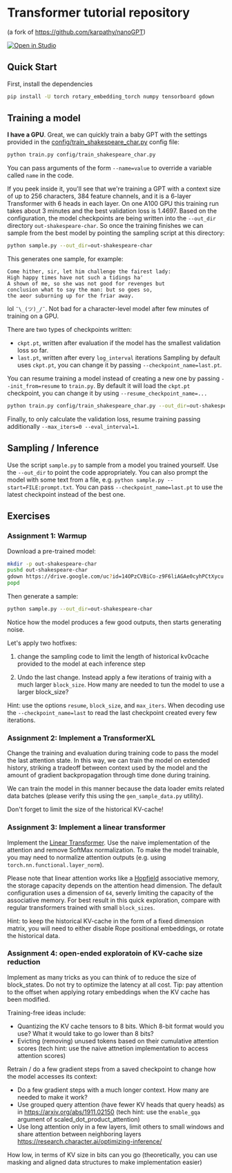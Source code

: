# Transformer tutorial repository

(a fork of https://github.com/karpathy/nanoGPT)


<a target="_blank" href="https://lightning.ai/new?repo_url=https%3A%2F%2Fgithub.com%2Fjanchorowski%2Ftransformer_tutorial">
  <img src="https://pl-bolts-doc-images.s3.us-east-2.amazonaws.com/app-2/studio-badge.svg" alt="Open in Studio" />
</a>

## Quick Start

First, install the dependencies
```sh
pip install -U torch rotary_embedding_torch numpy tensorboard gdown
```

## Training a model

**I have a GPU**. Great, we can quickly train a baby GPT with the settings provided in the [config/train_shakespeare_char.py](config/train_shakespeare_char.py) config file:

```sh
python train.py config/train_shakespeare_char.py
```

You can pass arguments of the form `--name=value` to override a variable called `name` in the code.

If you peek inside it, you'll see that we're training a GPT with a context size of up to 256 characters, 384 feature channels, and it is a 6-layer Transformer with 6 heads in each layer. On one A100 GPU this training run takes about 3 minutes and the best validation loss is 1.4697. Based on the configuration, the model checkpoints are being written into the `--out_dir` directory `out-shakespeare-char`. So once the training finishes we can sample from the best model by pointing the sampling script at this directory:

```sh
python sample.py --out_dir=out-shakespeare-char
```

This generates one sample, for example:

```
Come hither, sir, let him challenge the fairest lady:
High happy times have not such a tidings ha'
A shown of me, so she was not good for revenges but
conclusion what to say the man: but so goes so,
the aeor suburning up for the friar away.
```

lol  `¯\_(ツ)_/¯`. Not bad for a character-level model after few minutes of training on a GPU.

There are two types of checkpoints written:
- `ckpt.pt`, written after evaluation if the model has the smallest validation loss so far.
- `last.pt`, written after every `log_interval` iterations
Sampling by default uses `ckpt.pt`, you can change it by passing `--checkpoint_name=last.pt`.

You can resume training a model instead of creating a new one by passing `--init_from=resume` to `train.py`.
By default it will load the `ckpt.pt` checkpoint, you can change it by using `--resume_checkpoint_name=...`
```sh
python train.py config/train_shakespeare_char.py --out_dir=out-shakespeare-char --init_from=resume --resume_checkpoint_name=ckpt.pt
```

Finally, to only calculate the validation loss, resume training passing additionally `--max_iters=0 --eval_interval=1`.

## Sampling / Inference

Use the script `sample.py` to sample from a model you trained yourself. Use the `--out_dir` to point the code appropriately. You can also prompt the model with some text from a file, e.g. ```python sample.py --start=FILE:prompt.txt```. You can pass `--checkpoint_name=last.pt` to use the latest checkpoint instead of the best one.

## Exercises

### Assignment 1: Warmup

Download a pre-trained model:

```bash
mkdir -p out-shakespeare-char
pushd out-shakespeare-char
gdown https://drive.google.com/uc?id=14OPzCVBiCo-z9F6liAGAe0cyhPCtXycu
popd
```

Then generate a sample:
```bash
python sample.py --out_dir=out-shakespeare-char
```

Notice how the model produces a few good outputs, then starts generating noise.

Let's apply two hotfixes:
1. change the sampling code to limit the length of historical kv0cache provided to the model at each inference step

2. Undo the last change. Instead apply a few iterations of trainig with a much larger `block_size`. How many are needed to tun the model to use a larger block_size?

Hint: use the options `resume`, `block_size`, and `max_iters`. When decoding use the `--checkpoint_name=last` to read the last checkpoint created every few iterations.

### Assignment 2: Implement a TransformerXL
Change the training and evaluation during training code to pass the model the last attention state. In this way, we can train the model on extended history, striking a tradeoff between context used by the model and the amount of gradient backpropagation through time done during training.

We can train the model in this manner because the data loader emits related data batches (please verify this using the `gen_sample_data.py` utility).

Don't forget to limit the size of the historical KV-cache!


### Assignment 3: Implement a linear transformer

Implement the [Linear Transformer](https://arxiv.org/abs/2006.16236). Use the naive implementation of the attention and remove SoftMax normalization. To make the model trainable, you may need to normalize attention outputs (e.g. using `torch.nn.functional.layer_norm`).

Please note that linear attention works like a [Hopfield](https://en.wikipedia.org/wiki/Hopfield_network) associative memory, the storage capacity depends on the attention head dimension. The default configuration uses a dimension of `64`, severly limiting the capacity of the associative memory. For best result in this quick exploration, compare with regular transformers trained with small `block_sizes`. 

Hint: to keep the historical KV-cache in the form of a fixed dimension matrix, you will need to either disable Rope positional embeddings, or rotate the historical data.

### Assignment 4: open-ended exploratoin of KV-cache size reduction

Implement as many tricks as you can think of to reduce the size of block_states.
Do not try to optimize the latency at all cost. Tip: pay attention to the offset
when applying rotary embeddings when the KV cache has been modified.

Training-free ideas include:
- Quantizing the KV cache tensors to 8 bits. Which 8-bit format would you use?
  What it would take to go lower than 8 bits?
- Evicting (removing) unused tokens based on their cumulative attention scores
  (tech hint: use the naive attnetion implementation to access attention scores)

Retrain / do a few gradient steps from a saved checkpoint to change how
the model accesses its context:
- Do a few gradient steps with a much longer context. How many are needed to
  make it work?
- Use grouped query attention (have fewer KV heads that query heads)
  as in https://arxiv.org/abs/1911.02150 (tech hint: use the `enable_gqa`
  argument of scaled_dot_product_attention)
- Use long attention only in a few layers, limit others to small windows
  and share attention between neighboring layers
  https://research.character.ai/optimizing-inference/

How low, in terms of KV size in bits can you go (theoretically, you can
use masking and aligned data structures to make implementation easier)
